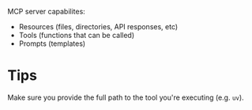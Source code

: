 MCP server capabilites:

- Resources (files, directories, API responses, etc)
- Tools (functions that can be called)
- Prompts (templates)



# Tips

Make sure you provide the full path to the tool you're executing (e.g. `uv`).

